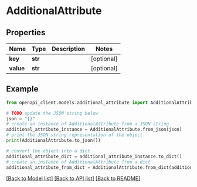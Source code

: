 # AdditionalAttribute


## Properties

Name | Type | Description | Notes
------------ | ------------- | ------------- | -------------
**key** | **str** |  | [optional] 
**value** | **str** |  | [optional] 

## Example

```python
from openapi_client.models.additional_attribute import AdditionalAttribute

# TODO update the JSON string below
json = "{}"
# create an instance of AdditionalAttribute from a JSON string
additional_attribute_instance = AdditionalAttribute.from_json(json)
# print the JSON string representation of the object
print(AdditionalAttribute.to_json())

# convert the object into a dict
additional_attribute_dict = additional_attribute_instance.to_dict()
# create an instance of AdditionalAttribute from a dict
additional_attribute_from_dict = AdditionalAttribute.from_dict(additional_attribute_dict)
```
[[Back to Model list]](../README.md#documentation-for-models) [[Back to API list]](../README.md#documentation-for-api-endpoints) [[Back to README]](../README.md)


